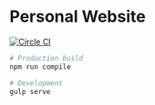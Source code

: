 Personal Website
================

[![Circle CI](https://img.shields.io/circleci/project/maraisr/website.svg?style=flat-square)](https://circleci.com/gh/maraisr/website)

```sh
# Production build
npm run compile

# Development
gulp serve
```
